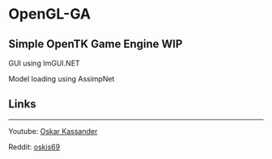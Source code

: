 # OpenGL-GA
Simple OpenTK Game Engine WIP
-----------------------------
GUI using ImGUI.NET

Model loading using AssimpNet

## Links
--------------------------
Youtube: [Oskar Kassander](https://www.youtube.com/c/OskarKassander/featured)

Reddit: [oskis69](https://www.reddit.com/user/oskis69)
